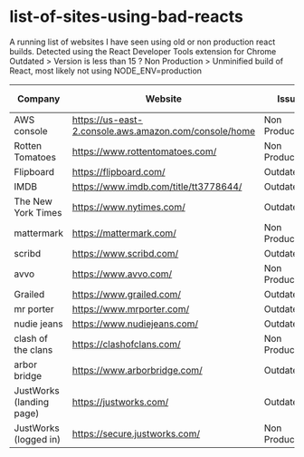 # list-of-sites-using-bad-reacts
A running list of websites I have seen using old or non production react builds. Detected using the React Developer Tools extension for Chrome
Outdated > Version is less than 15 ?
Non Production > Unminified build of React, most likely not using NODE_ENV=production

| Company | Website | Issue | Date Checked |
|---|---|---|---|
| AWS console | https://us-east-2.console.aws.amazon.com/console/home | Non Production | 6/19/2018 |
| Rotten Tomatoes | https://www.rottentomatoes.com/ | Non Production | 6/19/2018 |
| Flipboard | https://flipboard.com/ | Outdated | 6/19/2018 |
| IMDB | https://www.imdb.com/title/tt3778644/ | Outdated | 6/19/2018 |
| The New York Times | https://www.nytimes.com/ | Outdated | 6/19/2018 |
| mattermark |https://mattermark.com/ | Non Productrion | 6/6/2018 |
| scribd | https://www.scribd.com/ | Outdated | 6/6/2018 |
| avvo | https://www.avvo.com/ | Non Production | 6/6/2018 |
| Grailed | https://www.grailed.com/ | Outdated | 6/7/2018 |
| mr porter | https://www.mrporter.com/ | Outdated | 6/7/2018 |
| nudie jeans | https://www.nudiejeans.com/ | Outdated | 6/7/2018 |
| clash of the clans | https://clashofclans.com/ | Non Production | 6/19/2018 |
| arbor bridge | https://www.arborbridge.com/ | Outdated | 6/19/2018 |
| JustWorks (landing page) | https://justworks.com/ | Outdated | 6/19/2018 |
| JustWorks (logged in) | https://secure.justworks.com/ | Non Production | 6/19/2018 |
